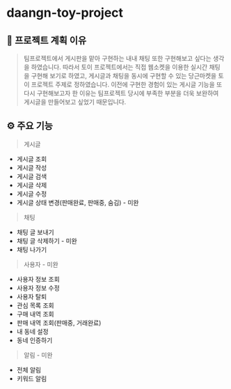 # daangn-toy-project
## 👀 프로젝트 계획 이유
> 팀프로젝트에서 게시판을 맡아 구현하는 내내 채팅 또한 구현해보고 싶다는 생각을 하였습니다.
따라서 토이 프로젝트에서는 직접 웹소켓을 이용한 실시간 채팅을 구현해 보기로 하였고, 게시글과 채팅을 동시에 구현할 수 있는 
당근마켓을 토이 프로젝트 주제로 정하였습니다. 이전에 구현한 경험이 있는 게시글 기능을 또 다시 구현해보고자 한 이유는
 팀프로젝트 당시에 부족한 부분을 더욱 보완하여 게시글을 만들어보고 싶었기 때문입니다.


## ⚙️ 주요 기능
> 게시글
- 게시글 조회
- 게시글 작성
- 게시글 검색
- 게시글 삭제
- 게시글 수정
- 게시글 상태 변경(판매완료, 판매중, 숨김) - 미완

> 채팅
- 채팅 글 보내기
- 채팅 글 삭제하기 - 미완
- 채팅 나가기 

> 사용자 - 미완
- 사용자 정보 조회
- 사용자 정보 수정
- 사용자 탈퇴
- 관심 목록 조회
- 구매 내역 조회
- 판매 내역 조회(판매중, 거래완료)
- 내 동네 설정
- 동네 인증하기

> 알림 - 미완
- 전체 알림
- 키워드 알림
